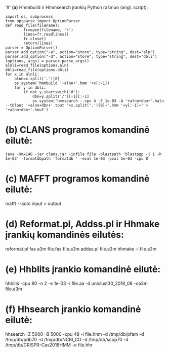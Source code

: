 '#' **(a)** Hmmbuild ir Hmmsearch įrankių Python rašmuo (angl. script):
```
import os, subprocess
from optparse import OptionParser
def read_file(filename):
        fr=open(filename, 'r')
        lines=fr.readlines()
        fr.close()
        return(lines)
parser = OptionParser() 
parser.add_option("-a", action="store", type="string", dest="aln")
parser.add_option("-d", action="store", type="string", dest="dbli")
(options, args) = parser.parse_args()
alnli=read_file(options.aln)
dbli=read_file(options.dbli)
for x in alnli:
	alnn=x.split('.')[0]
	os.system('hmmbuild '+alnn+'.hmm '+x[:-1])
	for y in dbli:
		if not y.startswith('#'):
			dbn=y.split('/')[-1][:-1]
			os.system('hmmsearch --cpu 4 -E 1e-03 -A '+alnn+dbn+'.haln --tblout '+alnn+dbn+'.tout '+x.split('.')[0]+'.hmm '+y[:-1]+' > '+alnn+dbn+'.hout')
```
# (b) CLANS programos komandinė eilutė:
```
java -Xmx14G -jar clans.jar -infile file -blastpath 'blastpgp -j 1 -h 1e-03' -formatdbpath 'formatdb ' -eval 1e-03 -pval 1e-03 -cpu 8
```
# (c) MAFFT programos komandinė eilutė:

mafft --auto input > output

# (d) Reformat.pl, Addss.pl ir Hhmake įrankių komandinės eilutės:

reformat.pl fas a3m file.fas file.a3m
addss.pl file.a3m
hhmake -i file.a3m

# (e) Hhblits įrankio komandinė eilutė:

hhblits -cpu 80 -n 2 -e 1e-03 -i file.aa -d uniclust30_2018_08 -oa3m file.a3m

# (f) Hhsearch įrankio komandinė eilutė:

hhsearch -Z 5000 -B 5000 -cpu 48 -i file.hhm -d /tmp/db/pfam -d /tmp/db/pdb70 -d /tmp/db/NCBI_CD -d /tmp/db/scop70 -d /tmp/db/CRISPR-Cas2018HMM -o file.hhr
